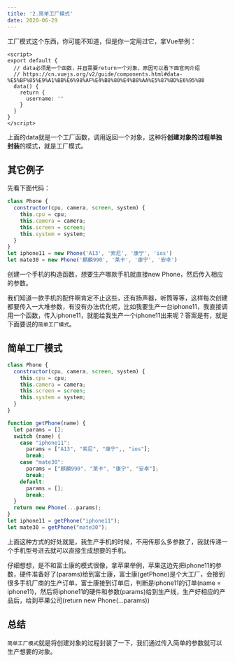 ```yaml
---
title: '2.简单工厂模式'
date: 2020-06-29
---
```

工厂模式这个东西，你可能不知道，但是你一定用过它，拿Vue举例：
```vue
<script>
export default {
  // data必须是一个函数，并且需要return一个对象，原因可以看下面官网介绍
  // https://cn.vuejs.org/v2/guide/components.html#data-%E5%BF%85%E9%A1%BB%E6%98%AF%E4%B8%80%E4%B8%AA%E5%87%BD%E6%95%B0
  data() {
    return {
      username: ''
    }
  }
}
</script>
```
上面的data就是一个工厂函数，调用返回一个对象，这种将**创建对象的过程单独封装**的模式，就是工厂模式。

## 其它例子
先看下面代码：
```js
class Phone {
  constructor(cpu, camera, screen, system) {
    this.cpu = cpu;
    this.camera = camera;
    this.screen = screen;
    this.system = system;
  }
}
let iphone11 = new Phone('A13', '索尼', '康宁', 'ios')
let mate30 = new Phone('麒麟990', '莱卡', '康宁', '安卓')
```
创建一个手机的构造函数，想要生产哪款手机就直接new Phone，然后传入相应的参数。

我们知道一款手机的配件啊肯定不止这些，还有扬声器，听筒等等，这样每次创建都要传入一大堆参数，有没有办法优化呢，比如我要生产一台iphone11，我直接调用一个函数，传入iphone11，就能给我生产一个iphone11出来呢？答案是有，就是下面要说的`简单工厂模式`。

## 简单工厂模式
```js
class Phone {
  constructor(cpu, camera, screen, system) {
    this.cpu = cpu;
    this.camera = camera;
    this.screen = screen;
    this.system = system;
  }
}

function getPhone(name) {
  let params = [];
  switch (name) {
    case "iphone11":
      params = ["A13", "索尼", "康宁",, "ios"];
      break;
    case "mate30":
      params = ["麒麟990", "莱卡", "康宁", "安卓"];
      break;
    default:
      params = [];
      break;
  }
  return new Phone(...params);
}
let iphone11 = getPhone("iphone11");
let mate30 = getPhone("mate30");
```
上面这种方式的好处就是，我生产手机的时候，不用传那么多参数了，我就传递一个手机型号进去就可以直接生成想要的手机。

仔细想想，是不和富士康的模式很像，拿苹果举例，苹果这边先把iphone11的参数，硬件准备好了(params)给到富士康，富士康(getPhone)是个大工厂，会接到很多手机厂商的生产订单，富士康接到订单后，判断是iphone11的订单(name = iphone11)，然后将iphone11的硬件和参数(params)给到生产线，生产好相应的产品后，给到苹果公司(return new Phone(...params))

## 总结
`简单工厂模式`就是将创建对象的过程封装了一下，我们通过传入简单的参数就可以生产想要的对象。